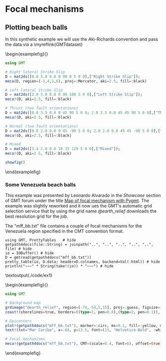 # Focal mechanisms

## Plotting beach balls

In this synthetic example we will use the Aki-Richards convention and pass the
data via a \myreflink{GMTdataset}

\begin{examplefig}{}
```julia
using GMT

# Right lateral Strike Slip
D = mat2ds([0.0 5.0 0.0 0 90 0 5 0 0],["Right Strike Slip"]);
meca(D, region=(-1,4,1,6), proj=:Mercator, aki=2.5, fill=:black)

# Left lateral Strike Slip
D = mat2ds([2.0 5.0 0.0 0 90 180 5 0 0],["Left Strike Slip"]);
meca!(D, aki=2.5, fill=:black)

# Thrust (two fault orientations)
D = mat2ds([0.0 3.5 0.0 0 45 90 5 0 0; 2.0 3.5 0.0 45 45 90 5 0 0],["Thrust", "Thrust"]);
meca!(D, aki=2.5, fill=:black)

# Normal (two fault orientations)
D = mat2ds([0.0 2.0 0.0 0 45 -90 5 0 0; 2.0 2.0 0.0 45 45 -90 5 0 0],["Normal", "Normal"]);
meca!(D, aki=2.5, fill=:black)

# Mixed
D = mat2ds([3.4 2.0 0.0 10 35 129 5 0 0],["Mixed"]);
meca!(D, aki=2.5, fill=:black)

showfig()
```
\end{examplefig}

### Some Venezuela beach balls

This example was presented by Leonardo Alvarado in the *Showcase* section of GMT forum under the title
[Map of focal mechanism with Pygmt](https://forum.generic-mapping-tools.org/t/map-of-focal-mechanism-with-pygmt/2825/2).
The example was slightly reworked and it now ues the GMT's automatic grid selection service that by
using the grid name *@earth_relief* downloads the best resolution grid for the job.

The "mff_bb.txt" file contains a couple of focal mechanisms for the Venezuela region specified
in the CMT convention format.

```julia:./code/ex1
using GMT, PrettyTables   # hide
getpath4docs(file::String) = joinpath("..", "..", "..", "..", "..", file) # hide
io = IOBuffer() # hide
D = gmtread(getpath4docs("mff_bb.txt"))
pretty_table(io, D.data; header=D.colnames, backend=Val(:html))	# hide
println("~~~" * String(take!(io)) * "~~~") # hide
```

\textoutput{./code/ex1}


\begin{examplefig}{}
```julia
using GMT

# Background map
grdimage("@earth_relief", region=[-74,-59,5,15], proj=:guess, figsize=10, shade=true)
coast!(shorelines=true, borders=((type=1, pen=0.8),(type=2, pen=0.1)), map_scale="-68.5/7.0/7.0/200")

# Epicenters
plot!(getpath4docs("mff_bb.txt"), marker=:circ, ms=0.1, fill=:yellow, markerline=:black)
text!(txt="Mar Caribe", x=-68, y=13.5, font=(15, "Helvetica-Bold", :white), justify=:LM)

# Focal mechanisms
meca!(getpath4docs("mff_bb.txt"), CMT=(scale=0.4, font=6), offset=true, fill=:black, show=true)
```
\end{examplefig}
